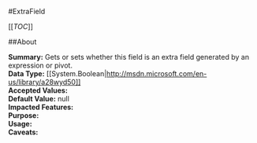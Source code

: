 #ExtraField

[[_TOC_]]

##About

**Summary:**  Gets or sets whether this field is an extra field generated by an expression or pivot.   
**Data Type:** [[System.Boolean|http://msdn.microsoft.com/en-us/library/a28wyd50]]  
**Accepted Values:**   
**Default Value:** null  
**Impacted Features:**   
**Purpose:**   
**Usage:**   
**Caveats:**   

